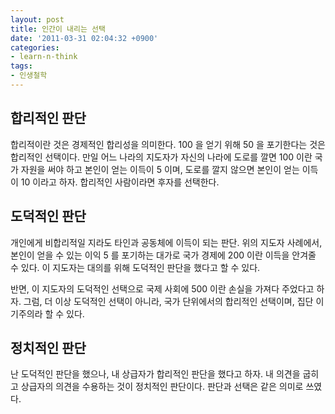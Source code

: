 ```yaml
---
layout: post
title: 인간이 내리는 선택
date: '2011-03-31 02:04:32 +0900'
categories:
- learn-n-think
tags:
- 인생철학
---
```


## 합리적인 판단

합리적이란 것은 경제적인 합리성을 의미한다. 100 을 얻기 위해 50 을 포기한다는 것은 합리적인 선택이다. 만일 어느 나라의 지도자가 자신의 나라에 도로를 깔면 100 이란 국가 자원을 써야 하고 본인이 얻는 이득이 5 이며, 도로를 깔지 않으면 본인이 얻는 이득이 10 이라고 하자. 합리적인 사람이라면 후자를 선택한다.

## 도덕적인 판단

개인에게 비합리적일 지라도 타인과 공동체에 이득이 되는 판단. 위의 지도자 사례에서, 본인이 얻을 수 있는 이익 5 를 포기하는 대가로 국가 경제에 200 이란 이득을 안겨줄 수 있다. 이 지도자는 대의를 위해 도덕적인 판단을 했다고 할 수 있다.

반면, 이 지도자의 도덕적인 선택으로 국제 사회에 500 이란 손실을 가져다 주었다고 하자. 그럼, 더 이상 도덕적인 선택이 아니라, 국가 단위에서의 합리적인 선택이며, 집단 이기주의라 할 수 있다.

## 정치적인 판단

난 도덕적인 판단을 했으나, 내 상급자가 합리적인 판단을 했다고 하자. 내 의견을 굽히고 상급자의 의견을 수용하는 것이 정치적인 판단이다. 판단과 선택은 같은 의미로 쓰였다.
